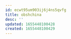 ```yaml
---
id: ecwt95um903ij6j4ns5qvfg
title: obshchina
desc: ''
updated: 1655448100428
created: 1655448100429
---
```



